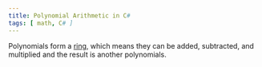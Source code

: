 ```yaml
---
title: Polynomial Arithmetic in C#
tags: [ math, C# ]
---
```


Polynomials form a [ring](https://en.wikipedia.org/wiki/Ring_(mathematics)), which means they
can be added, subtracted, and multiplied and the result is another polynomials. 
